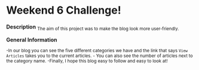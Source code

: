 # Weekend 6 Challenge!

**Description**
<sub>The aim of this project was to make the blog look more user-friendly. </sub>

**General Information**

<sub>-In our blog you can see the five different categories we have and the link that says `View Articles` takes you to the current articles.  </sub>
<sub> - You can also see the number of articles next to the category name. </sub> 
<sub> -Finally, I hope this blog easy to follow and easy to look at! </sub>

